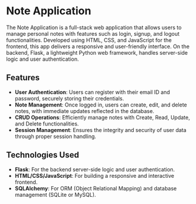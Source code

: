 # **Note Application**

The Note Application is a full-stack web application that allows users to manage personal notes with features such as login, signup, and logout functionalities. Developed using HTML, CSS, and JavaScript for the frontend, this app delivers a responsive and user-friendly interface. On the backend, Flask, a lightweight Python web framework, handles server-side logic and user authentication.

## **Features**

- **User Authentication**: Users can register with their email ID and password, securely storing their credentials.
- **Note Management**: Once logged in, users can create, edit, and delete notes, with immediate updates reflected in the database.
- **CRUD Operations**: Efficiently manage notes with Create, Read, Update, and Delete functionalities.
- **Session Management**: Ensures the integrity and security of user data through proper session handling.

## **Technologies Used**

- **Flask**: For the backend server-side logic and user authentication.
- **HTML/CSS/JavaScript**: For building a responsive and interactive frontend.
- **SQLAlchemy**: For ORM (Object Relational Mapping) and database management (SQLite or MySQL).


